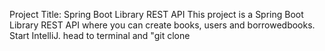 Project Title: Spring Boot Library REST API
This project is a Spring Boot Library REST API where you can create books, users and borrowedbooks.
Start IntelliJ. head to terminal and "git clone 
